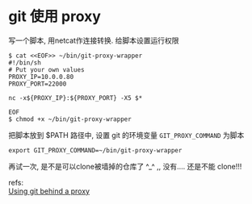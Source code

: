 # git 使用 proxy

写一个脚本, 用netcat作连接转换. 给脚本设置运行权限

	$ cat <<EOF>> ~/bin/git-proxy-wrapper
	#!/bin/sh
	# Put your own values
	PROXY_IP=10.0.0.80
	PROXY_PORT=22000

	nc -x${PROXY_IP}:${PROXY_PORT} -X5 $*

	EOF
	$ chmod +x ~/bin/git-proxy-wrapper
把脚本放到 $PATH 路径中, 设置 git 的环境变量 `GIT_PROXY_COMMAND` 为脚本

	export GIT_PROXY_COMMAND=~/bin/git-proxy-wrapper

再试一次, 是不是可以clone被墙掉的仓库了 ^_^ ,, 没有.... 还是不能 clone!!!






refs:  
[Using git behind a proxy](https://blogs.gnome.org/juanje/2009/07/17/git_behind_proxy/)  
